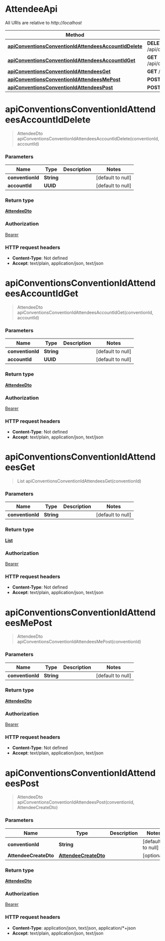 # AttendeeApi

All URIs are relative to *http://localhost*

| Method | HTTP request | Description |
|------------- | ------------- | -------------|
| [**apiConventionsConventionIdAttendeesAccountIdDelete**](AttendeeApi.md#apiConventionsConventionIdAttendeesAccountIdDelete) | **DELETE** /api/conventions/{conventionId}/attendees/{accountId} |  |
| [**apiConventionsConventionIdAttendeesAccountIdGet**](AttendeeApi.md#apiConventionsConventionIdAttendeesAccountIdGet) | **GET** /api/conventions/{conventionId}/attendees/{accountId} |  |
| [**apiConventionsConventionIdAttendeesGet**](AttendeeApi.md#apiConventionsConventionIdAttendeesGet) | **GET** /api/conventions/{conventionId}/attendees |  |
| [**apiConventionsConventionIdAttendeesMePost**](AttendeeApi.md#apiConventionsConventionIdAttendeesMePost) | **POST** /api/conventions/{conventionId}/attendees/me |  |
| [**apiConventionsConventionIdAttendeesPost**](AttendeeApi.md#apiConventionsConventionIdAttendeesPost) | **POST** /api/conventions/{conventionId}/attendees |  |


<a name="apiConventionsConventionIdAttendeesAccountIdDelete"></a>
# **apiConventionsConventionIdAttendeesAccountIdDelete**
> AttendeeDto apiConventionsConventionIdAttendeesAccountIdDelete(conventionId, accountId)



### Parameters

|Name | Type | Description  | Notes |
|------------- | ------------- | ------------- | -------------|
| **conventionId** | **String**|  | [default to null] |
| **accountId** | **UUID**|  | [default to null] |

### Return type

[**AttendeeDto**](../Models/AttendeeDto.md)

### Authorization

[Bearer](../README.md#Bearer)

### HTTP request headers

- **Content-Type**: Not defined
- **Accept**: text/plain, application/json, text/json

<a name="apiConventionsConventionIdAttendeesAccountIdGet"></a>
# **apiConventionsConventionIdAttendeesAccountIdGet**
> AttendeeDto apiConventionsConventionIdAttendeesAccountIdGet(conventionId, accountId)



### Parameters

|Name | Type | Description  | Notes |
|------------- | ------------- | ------------- | -------------|
| **conventionId** | **String**|  | [default to null] |
| **accountId** | **UUID**|  | [default to null] |

### Return type

[**AttendeeDto**](../Models/AttendeeDto.md)

### Authorization

[Bearer](../README.md#Bearer)

### HTTP request headers

- **Content-Type**: Not defined
- **Accept**: text/plain, application/json, text/json

<a name="apiConventionsConventionIdAttendeesGet"></a>
# **apiConventionsConventionIdAttendeesGet**
> List apiConventionsConventionIdAttendeesGet(conventionId)



### Parameters

|Name | Type | Description  | Notes |
|------------- | ------------- | ------------- | -------------|
| **conventionId** | **String**|  | [default to null] |

### Return type

[**List**](../Models/AttendeeDto.md)

### Authorization

[Bearer](../README.md#Bearer)

### HTTP request headers

- **Content-Type**: Not defined
- **Accept**: text/plain, application/json, text/json

<a name="apiConventionsConventionIdAttendeesMePost"></a>
# **apiConventionsConventionIdAttendeesMePost**
> AttendeeDto apiConventionsConventionIdAttendeesMePost(conventionId)



### Parameters

|Name | Type | Description  | Notes |
|------------- | ------------- | ------------- | -------------|
| **conventionId** | **String**|  | [default to null] |

### Return type

[**AttendeeDto**](../Models/AttendeeDto.md)

### Authorization

[Bearer](../README.md#Bearer)

### HTTP request headers

- **Content-Type**: Not defined
- **Accept**: text/plain, application/json, text/json

<a name="apiConventionsConventionIdAttendeesPost"></a>
# **apiConventionsConventionIdAttendeesPost**
> AttendeeDto apiConventionsConventionIdAttendeesPost(conventionId, AttendeeCreateDto)



### Parameters

|Name | Type | Description  | Notes |
|------------- | ------------- | ------------- | -------------|
| **conventionId** | **String**|  | [default to null] |
| **AttendeeCreateDto** | [**AttendeeCreateDto**](../Models/AttendeeCreateDto.md)|  | [optional] |

### Return type

[**AttendeeDto**](../Models/AttendeeDto.md)

### Authorization

[Bearer](../README.md#Bearer)

### HTTP request headers

- **Content-Type**: application/json, text/json, application/*+json
- **Accept**: text/plain, application/json, text/json


